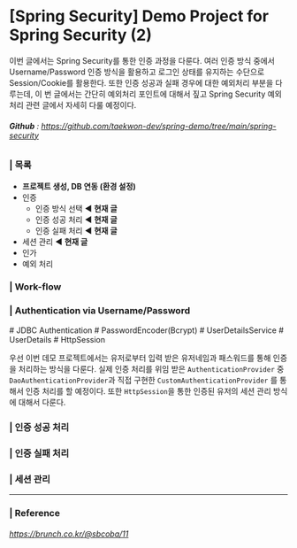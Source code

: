 # [Spring Security] Demo Project for Spring Security (2)

이번 글에서는 Spring Security를 통한 인증 과정을 다룬다. 여러 인증 방식 중에서 Username/Password 인증 방식을 활용하고 로그인 상태를 유지하는 수단으로 Session/Cookie를 활용한다. 또한 인증 성공과 실패 경우에 대한 예외처리 부분을 다루는데, 이 번 글에서는 간단히 예외처리 포인트에 대해서 짚고 Spring Security 예외처리 관련 글에서 자세히 다룰 예정이다.

###### **Github** :  https://github.com/taekwon-dev/spring-demo/tree/main/spring-security 

###  | 목록

- **프로젝트 생성, DB 연동 (환경 설정)** 
- 인증 
  - 인증 방식 선택 ◀︎ **현재 글**
  - 인증 성공 처리 ◀︎ **현재 글**
  - 인증 실패 처리 ◀︎ **현재 글**
- 세션 관리 ◀︎ **현재 글**
- 인가  
- 예외 처리 

### | Work-flow 



### | Authentication via Username/Password 

\# JDBC Authentication # PasswordEncoder(Bcrypt) # UserDetailsService # UserDetails # HttpSession

우선 이번 데모 프로젝트에서는 유저로부터 입력 받은 유저네임과 패스워드를 통해 인증을 처리하는 방식을 다룬다. 실제 인증 처리를 위임 받은 `AuthenticationProvider` 중 `DaoAuthenticationProvider`과 직접 구현한 `CustomAuthenticationProvider` 를 통해서 인증 처리를 할 예정이다. 또한 `HttpSession`을 통한 인증된 유저의 세션 관리 방식에 대해서 다룬다. 





### | 인증 성공 처리 



### | 인증 실패 처리 



### | 세션 관리

____

### | Reference

###### https://brunch.co.kr/@sbcoba/11

